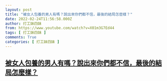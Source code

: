 ```yaml
---
layout: post
title: "被女人包養的男人有嗎？說出來你們都不信，最後的結局怎麼樣？"
date: 2022-02-24T11:56:58.000Z
author: 打工妹四妹
from: https://www.youtube.com/watch?v=X01m3G7Ed44
tags: [ 打工妹四妹 ]
comments: True
categories: [ 打工妹四妹 ]
---
```

<!--1645703818000-->
[被女人包養的男人有嗎？說出來你們都不信，最後的結局怎麼樣？](https://www.youtube.com/watch?v=X01m3G7Ed44)
------

<div>

</div>
